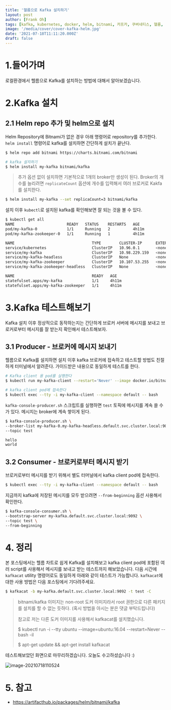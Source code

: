 ```yaml
---
title: '헬름으로 Kafka 설치하기'
layout: post
author: [Frank Oh]
tags: [kafka, kubernetes, docker, helm, bitnami, 카프카, 쿠버네티스, 헬름, 차트]
image: '/media/cover/cover-kafka-helm.jpg'
date: '2021-07-18T11:11:20.000Z'
draft: false
---
```


# 1.들어가며

로컬환경에서 헬름으로 Kafka를 설치하는 방법에 대해서 알아보겠습니다. 

# 2.Kafka 설치

## 2.1 Helm repo 추가 및 helm으로 설치

Helm Repository에 Bitnami가 없은 경우 아래 명령어로 repository를 추가한다. `helm install` 명령어로 kafka를 설치하면 간단하게 설치가 끝난다. 

```bash
$ helm repo add bitnami https://charts.bitnami.com/bitnami

# kafka 설치하기
$ helm install my-kafka bitnami/kafka
```


> 추가 옵션 없이 설치하면 기본적으로 1개의 broker만 생성이 된다. Broker의 개수를 늘리려면 `replicateCount` 옵션에 개수를 입력해서 여러 브로커로 Kakfa를 설치한다. 

```bash
$ helm install my-kafka --set replicaCount=3 bitnami/kafka
```

설치 이후 `kubectl`로 설치된 kafka를 확인해보면 잘 되는 것을 볼 수 있다. 

```bash
$ kubectl get all
NAME                       READY   STATUS    RESTARTS   AGE
pod/my-kafka-0             1/1     Running   2          4h11m
pod/my-kafka-zookeeper-0   1/1     Running   1          4h11m

NAME                                  TYPE        CLUSTER-IP      EXTERNAL-IP   PORT(S)                      AGE
service/kubernetes                    ClusterIP   10.96.0.1       <none>        443/TCP                      4d22h
service/my-kafka                      ClusterIP   10.98.229.159   <none>        9092/TCP                     4h11m
service/my-kafka-headless             ClusterIP   None            <none>        9092/TCP,9093/TCP            4h11m
service/my-kafka-zookeeper            ClusterIP   10.107.53.255   <none>        2181/TCP,2888/TCP,3888/TCP   4h11m
service/my-kafka-zookeeper-headless   ClusterIP   None            <none>        2181/TCP,2888/TCP,3888/TCP   4h11m

NAME                                  READY   AGE
statefulset.apps/my-kafka             1/1     4h11m
statefulset.apps/my-kafka-zookeeper   1/1     4h11m
```

# 3.Kafka 테스트해보기

Kafka 설치 이후 정상적으로 동작하는지는 간단하게 브로커 서버에 메시지를 보내고 브로커로부터 메시지를 잘 받는지 확인해서 테스트해보자. 

## 3.1 Producer - 브로커에 메시지 보내기

헬름으로 Kafka를 설치하면 설치 이후 kafka 브로커에 접속하고 테스트할 방법도 친절하게 터미널에서 알려준다. 가이드받은 내용으로 동일하게 테스트를 한다. 

```bash
# Kafka client 용 pod를 실행한다
$ kubectl run my-kafka-client --restart='Never' --image docker.io/bitnami/kafka:2.7.0-debian-10-r109 --namespace default --command -- sleep infinity

# kafka client pod에 접속한다
$ kubectl exec --tty -i my-kafka-client --namespace default -- bash
```

`kafka-console-producer.sh` 스크립트를 실행하면 `test` 토픽에 메시지를 계속 쓸 수가 있다. 메시지는 broker에 계속 쌓이게 된다. 

```bash
$ kafka-console-producer.sh \
--broker-list my-kafka-0.my-kafka-headless.default.svc.cluster.local:9092 \
--topic test

hello
world
```



## 3.2 Consumer - 브로커로부터 메시지 받기

브로커로부터 메시지를 받기 위해서 별도 터머널에서 kafka client pod에 접속한다. 

```bash
$ kubectl exec --tty -i my-kafka-client --namespace default -- bash
```

지금까지 kafka에 저장된 메시지를 모두 받으려면 `--from-beginning` 옵션 사용해서 확인한다. 

```bash
$ kafka-console-consumer.sh \
--bootstrap-server my-kafka.default.svc.cluster.local:9092 \
--topic test \
--from-beginning
```

# 4. 정리

본 포스팅에서는 헬름 차트로 쉽게 Kafka를 설치해보고 kafka client pod에 포함된 여러 script를 사용해서 메시지를 보내고 받는 테스트까지 해보았습니다. 다음 시간에 `kafkacat` utility 명령어로도 동일하게 아래와 같이 테스트가 가능합니다. `kafkacat`에 대한 사용 방법은 다음 포스팅에서 기다려주세요. 

```bash
$ kafkacat -b my-kafka.default.svc.cluster.local:9092 -t test -C
```

> bitnami/kafka 이미지는 non-root 도커 이미지라서 root 권한으로 다른 패키지를 설치를 할 수 없는 듯하다. (혹시 방법을 아시는 분은 댓글 부탁드립니다)
>
> 참고로 저는 다른 도커 이미지를 사용해서 kafkacat를 설치했습니다.
>
> $ kubectl run -i --tty ubuntu --image=ubuntu:16.04 --restart=Never -- bash -il
>
> $ apt-get update && apt-get install kafkacat

테스트해보았던 화면으로 마무리하겠습니다. 오늘도 수고하셨습니다 :)

![image-20210718110524](/media/cloud/헬름으로-Kafka-설치하기/image-20210718110524.png)

# 5. 참고

- https://artifacthub.io/packages/helm/bitnami/kafka

